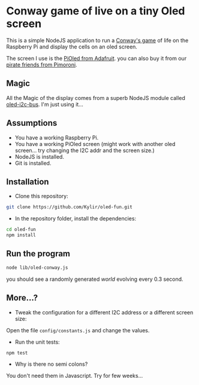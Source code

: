 # Conway game of live on a tiny Oled screen

This is a simple NodeJS application to run a [Conway's game](https://en.wikipedia.org/wiki/Conway%27s_Game_of_Life) of life on the Raspberry Pi and display the cells on an oled screen.

The screen I use is the [PiOled from Adafruit](https://www.adafruit.com/product/3527).
you can also buy it from our [pirate friends from Pimoroni](https://shop.pimoroni.com/collections/raspberry-pi/products/adafruit-pioled-128x32-monochrome-oled-add-on-for-raspberry-pi).


## Magic

All the Magic of the display comes from a superb NodeJS module called [oled-i2c-bus](https://www.npmjs.com/package/oled-i2c-bus). I'm just using it...


## Assumptions

+ You have a working Raspberry Pi.
+ You have a working PiOled screen (might work with another oled screen... try changing the I2C addr and the screen size.)
+ NodeJS is installed.
+ Git is installed.

## Installation

+ Clone this repository:

```sh
git clone https://github.com/Kylir/oled-fun.git
```

+ In the repository folder, install the dependencies:

```sh
cd oled-fun
npm install
```

## Run the program

```sh
node lib/oled-conway.js
```

you should see a randomly generated *world* evolving every 0.3 second.

## More...?

+ Tweak the configuration for a different I2C address or a different screen size:

Open the file `config/constants.js` and change the values.

+ Run the unit tests:

```
npm test
```

+ Why is there no semi colons?

You don't need them in Javascript. Try for few weeks... 